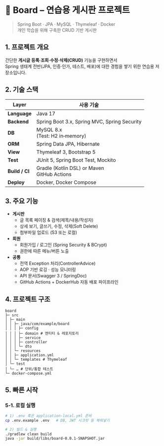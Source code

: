 # 📌 Board – 연습용 게시판 프로젝트
> Spring Boot · JPA · MySQL · Thymeleaf · Docker  
> 개인 학습을 위해 구축한 CRUD 기반 게시판

## 1. 프로젝트 개요
간단한 **게시글 등록·조회·수정·삭제(CRUD)** 기능을 구현하면서  
Spring 생태계 전반(JPA, 인증·인가, 테스트, 배포)에 대한 경험을 쌓기 위한 연습용 저장소입니다.

## 2. 기술 스택
|  Layer  |  사용 기술 |
|---------|-----------|
| **Language** | Java 17 | 
| **Backend**  | Spring Boot 3.x, Spring MVC, Spring Security |
| **DB** | MySQL 8.x <br> (Test: H2 in‑memory) | 
| **ORM** | Spring Data JPA, Hibernate | 
| **View** | Thymeleaf 3, Bootstrap 5 | 
| **Test** | JUnit 5, Spring Boot Test, Mockito | 
| **Build / CI** | Gradle (Kotlin DSL) or Maven <br> GitHub Actions | 
| **Deploy** | Docker, Docker Compose | 

## 3. 주요 기능
- **게시판**
  - 글 목록 페이징 & 검색(제목/내용/작성자)
  - 상세 보기, 글쓰기, 수정, 삭제(Soft Delete)
  - 첨부파일 업로드 (S3 또는 로컬)
- **회원**
  - 회원가입 / 로그인 (Spring Security & BCrypt)
  - 권한에 따른 메뉴/버튼 노출
- **공통**
  - 전역 Exception 처리(ControllerAdvice)
  - AOP 기반 로깅 · 성능 모니터링
  - API 문서(Swagger 3 / SpringDoc)
  - GitHub Actions + DockerHub 자동 배포 파이프라인

## 4. 프로젝트 구조
```
board
├─ src
│ ├─ main
│ │ ├─ java/com/example/board
│ │ │ ├─ config
│ │ │ ├─ domain # 엔티티 & 레포지토리
│ │ │ ├─ service
│ │ │ ├─ controller
│ │ │ └─ dto
│ │ └─ resources
│ │ ├─ application.yml
│ │ └─ templates # Thymeleaf
│ └─ test
│ └─ … # 단위/통합 테스트
└─ docker-compose.yml
```

## 5. 빠른 시작

### 5‑1. 로컬 실행
```bash
# 1) .env 혹은 application-local.yml 준비
cp .env.example .env   # DB, JWT 시크릿 등 채워넣기

# 2) 빌드 & 실행
./gradlew clean build
java -jar build/libs/board-0.0.1-SNAPSHOT.jar

